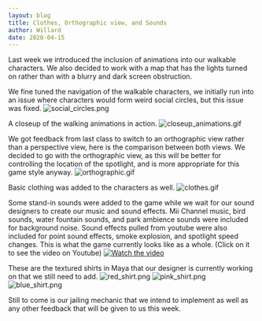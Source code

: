 ```yaml
---
layout: blog
title: Clothes, Orthographic view, and Sounds
author: Willard
date: 2020-04-15
---
```


Last week we introduced the inclusion of animations into our walkable characters. We also decided to work with a map that has the lights turned on rather than with a blurry and dark screen obstruction.

We fine tuned the navigation of the walkable characters, we initially run into an issue where characters would form weird social circles, but this issue was fixed.
![social_circles.png]({{site.baseurl}}/assets/unity_screenshots/social_circles.png)

A closeup of the walking animations in action.
![closeup_animations.gif]({{site.baseurl}}/assets/unity_screenshots/closeup_animations.gif)

We got feedback from last class to switch to an orthographic view rather than a perspective view, here is the comparison between both views. We decided to go with the orthographic view, as this will be better for controlling the location of the spotlight, and is more appropriate for this game style anyway.
![orthographic.gif]({{site.baseurl}}/assets/unity_screenshots/orthographic.gif)

Basic clothing was added to the characters as well.
![clothes.gif]({{site.baseurl}}/assets/unity_screenshots/clothes.gif)

Some stand-in sounds were added to the game while we wait for our sound designers to create our music and sound effects. Mii Channel music, bird sounds, water fountain sounds, and park ambience sounds were included for background noise. Sound effects pulled from youtube were also included for point sound effects, smoke explosion, and spotlight speed changes. This is what the game currently looks like as a whole. (Click on it to see the video on Youtube)
[![Watch the video](https://img.youtube.com/vi/yI70VG1QEKQ/maxresdefault.jpg)](https://www.youtube.com/watch?v=yI70VG1QEKQ&feature=youtu.be)

These are the textured shirts in Maya that our designer is currently working on that we still need to add.
![red_shirt.png]({{site.baseurl}}/assets/unity_screenshots/red_shirt.png)
![pink_shirt.png]({{site.baseurl}}/assets/unity_screenshots/pink_shirt.png)
![blue_shirt.png]({{site.baseurl}}/assets/unity_screenshots/blue_shirt.png)

Still to come is our jailing mechanic that we intend to implement as well as any other feedback that will be given to us this week.
